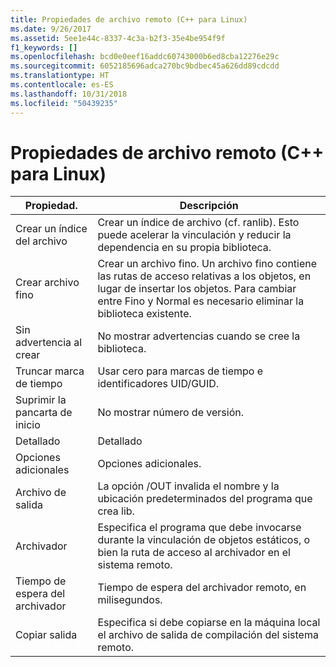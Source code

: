 ```yaml
---
title: Propiedades de archivo remoto (C++ para Linux)
ms.date: 9/26/2017
ms.assetid: 5ee1e44c-8337-4c3a-b2f3-35e4be954f9f
f1_keywords: []
ms.openlocfilehash: bcd0e0eef16addc60743000b6ed8cba12276e29c
ms.sourcegitcommit: 6052185696adca270bc9bdbec45a626dd89cdcdd
ms.translationtype: HT
ms.contentlocale: es-ES
ms.lasthandoff: 10/31/2018
ms.locfileid: "50439235"
---
```

# <a name="remote-archive-properties-c-linux"></a>Propiedades de archivo remoto (C++ para Linux)

Propiedad. | Descripción
--- | ---
Crear un índice del archivo | Crear un índice de archivo (cf. ranlib).  Esto puede acelerar la vinculación y reducir la dependencia en su propia biblioteca.
Crear archivo fino | Crear un archivo fino.  Un archivo fino contiene las rutas de acceso relativas a los objetos, en lugar de insertar los objetos.  Para cambiar entre Fino y Normal es necesario eliminar la biblioteca existente.
Sin advertencia al crear | No mostrar advertencias cuando se cree la biblioteca.
Truncar marca de tiempo | Usar cero para marcas de tiempo e identificadores UID/GUID.
Suprimir la pancarta de inicio | No mostrar número de versión.
Detallado | Detallado
Opciones adicionales | Opciones adicionales.
Archivo de salida | La opción /OUT invalida el nombre y la ubicación predeterminados del programa que crea lib.
Archivador | Especifica el programa que debe invocarse durante la vinculación de objetos estáticos, o bien la ruta de acceso al archivador en el sistema remoto.
Tiempo de espera del archivador | Tiempo de espera del archivador remoto, en milisegundos.
Copiar salida | Especifica si debe copiarse en la máquina local el archivo de salida de compilación del sistema remoto.
